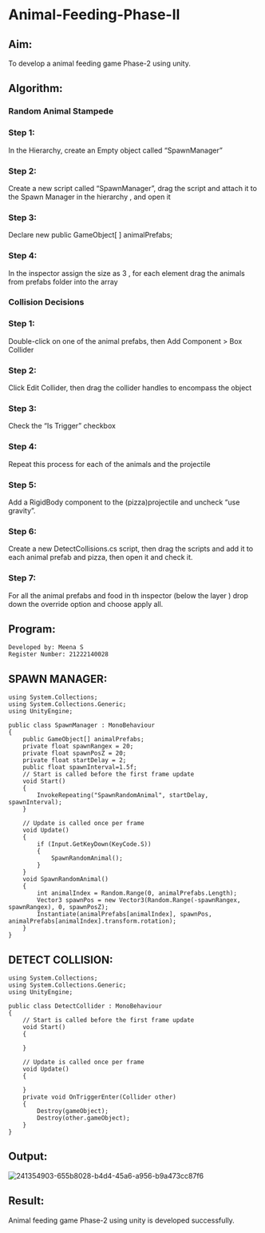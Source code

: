 # Animal-Feeding-Phase-II

## Aim:
To develop a animal feeding game Phase-2 using unity.
## Algorithm:
### Random Animal Stampede
### Step 1: 
In the Hierarchy, create an Empty object called “SpawnManager”
### Step 2:
Create a new script called “SpawnManager”, drag the script and attach it to the Spawn Manager in the hierarchy , and open it
### Step 3:
Declare new public GameObject[ ] animalPrefabs;
### Step 4:
In the inspector assign the size as 3 , for each element drag the animals from prefabs folder into the array

### Collision Decisions
### Step 1:
Double-click on one of the animal prefabs, then Add Component > Box Collider
### Step 2: 
Click Edit Collider, then drag the collider handles to encompass the object
### Step 3:
Check the “Is Trigger” checkbox
### Step 4: 
Repeat this process for each of the animals and the projectile
### Step 5: 
Add a RigidBody component to the (pizza)projectile and uncheck “use gravity”.
### Step 6: 
Create a new DetectCollisions.cs script, then drag the scripts and add it to each animal prefab and pizza, then open it and check it.
### Step 7: 
For all the animal prefabs and food in th inspector (below the  layer ) drop down the override option and choose apply all.

## Program:
```
Developed by: Meena S
Register Number: 21222140028
```
## SPAWN MANAGER:
```
using System.Collections;
using System.Collections.Generic;
using UnityEngine;

public class SpawnManager : MonoBehaviour
{
    public GameObject[] animalPrefabs;
    private float spawnRangex = 20;
    private float spawnPosZ = 20;
    private float startDelay = 2;
    public float spawnInterval=1.5f;
    // Start is called before the first frame update
    void Start()
    {
        InvokeRepeating("SpawnRandomAnimal", startDelay, spawnInterval);
    }

    // Update is called once per frame
    void Update()
    {
        if (Input.GetKeyDown(KeyCode.S))
        {
            SpawnRandomAnimal();
        }
    }
    void SpawnRandomAnimal()
    {
        int animalIndex = Random.Range(0, animalPrefabs.Length);
        Vector3 spawnPos = new Vector3(Random.Range(-spawnRangex, spawnRangex), 0, spawnPosZ);
        Instantiate(animalPrefabs[animalIndex], spawnPos, animalPrefabs[animalIndex].transform.rotation);
    }
}

```
## DETECT COLLISION:
```
using System.Collections;
using System.Collections.Generic;
using UnityEngine;

public class DetectCollider : MonoBehaviour
{
    // Start is called before the first frame update
    void Start()
    {
        
    }

    // Update is called once per frame
    void Update()
    {
        
    }
    private void OnTriggerEnter(Collider other)
    {
        Destroy(gameObject);
        Destroy(other.gameObject);
    }
}

```
## Output:
![241354903-655b8028-b4d4-45a6-a956-b9a473cc87f6](https://github.com/MEENA155/Animal-Feeding-Phase-II/assets/94677128/a501d61a-d62f-46d6-85c4-0b11a8e02f0e)

## Result:
Animal feeding game Phase-2 using unity is developed successfully.
